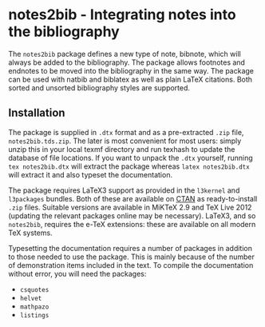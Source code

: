 notes2bib - Integrating notes into the bibliography
===================================================

The `notes2bib` package defines a new type of note, bibnote,
which will always be added to the bibliography. The package
allows footnotes and endnotes to be moved into the bibliography
in the same way. The package can be used with natbib and
biblatex as well as plain LaTeX citations. Both sorted and
unsorted bibliography styles are supported.

Installation
------------

The package is supplied in `.dtx` format and as a pre-extracted
`.zip` file, `notes2bib.tds.zip`. The later is most convenient
for most users: simply unzip this in your local texmf directory
and run texhash to update the database of file locations. If you
want to unpack the `.dtx` yourself, running `tex notes2bib.dtx`
will extract the package whereas `latex notes2bib.dtx` will
extract it and also typeset the documentation.

The package requires LaTeX3 support as provided in the
`l3kernel` and `l3packages` bundles. Both of these are available
on [CTAN](http://www.ctan.org/) as ready-to-install `.zip`
files. Suitable versions are available in MiKTeX 2.9 and TeX
Live 2012 (updating the relevant packages online may be
necessary). LaTeX3, and so `notes2bib`, requires the e-TeX
extensions: these are available on all modern TeX systems.

Typesetting the documentation requires a number of packages in
addition to those needed to use the package. This is mainly 
because of the number of demonstration items included in the 
text. To compile the documentation without error, you will 
need the packages:
 - `csquotes`
 - `helvet`
 - `mathpazo`
 - `listings`
